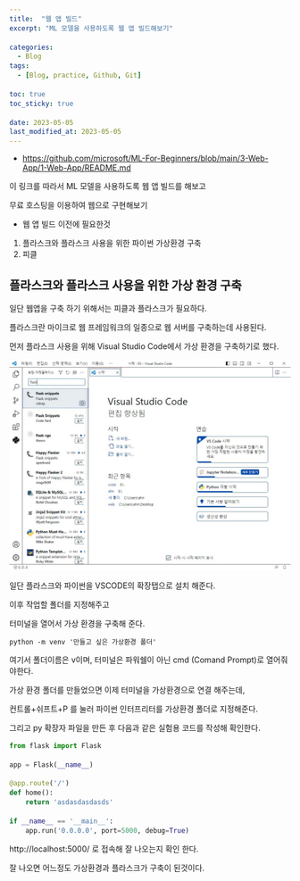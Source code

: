 ```yaml
---
title:  "웹 앱 빌드"
excerpt: "ML 모델을 사용하도록 웹 앱 빌드해보기"

categories:
  - Blog
tags:
  - [Blog, practice, Github, Git]

toc: true
toc_sticky: true
 
date: 2023-05-05
last_modified_at: 2023-05-05
---
```


* https://github.com/microsoft/ML-For-Beginners/blob/main/3-Web-App/1-Web-App/README.md 

이 링크를 따라서 ML 모델을 사용하도록 웹 앱 빌드를 해보고

무료 호스팅을 이용하여 웹으로 구현해보기



* 웹 앱 빌드 이전에 필요한것


1. 플라스크와 플라스크 사용을 위한 파이썬 가상환경 구축
2. 피클



## 플라스크와 플라스크 사용을 위한 가상 환경 구축

일단 웹앱을 구축 하기 위해서는 피클과 플라스크가 필요하다.

플라스크란 마이크로 웹 프레임워크의 일종으로 웹 서버를 구축하는데 사용된다.

먼저 플라스크 사용을 위해 Visual Studio Code에서 가상 환경을 구축하기로 했다.



<img src ="https://raw.githubusercontent.com/theRepetition/therepetition.github.io/master/images/230505/vscode_2.JPG">

일단 플라스크와 파이썬을 VSCODE의 확장탭으로 설치 해준다.


이후 작업할 폴더를 지정해주고

터미널을 열어서 가상 환경을 구축해 준다.

```
python -m venv '만들고 싶은 가상환경 폴더'
```

여기서 폴더이름은 v이며, 터미널은 파워쉘이 아닌 cmd (Comand Prompt)로 열어줘야한다.

가상 환경 폴더를 만들었으면 이제 터미널을 가상환경으로 연결 해주는데,

컨트롤+쉬프트+P 를 눌러 파이썬 인터프리터를 가상환경 폴더로 지정해준다.

그리고 py 확장자 파일을 만든 후 다음과 같은 실험용 코드를 작성해 확인한다.

```python
from flask import Flask

app = Flask(__name__)

@app.route('/')
def home():
    return 'asdasdasdasds'

if __name__ == '__main__':
    app.run('0.0.0.0', port=5000, debug=True)
```

 
http://localhost:5000/ 로 접속해 잘 나오는지 확인 한다.

잘 나오면 어느정도 가상환경과 플라스크가 구축이 된것이다.


